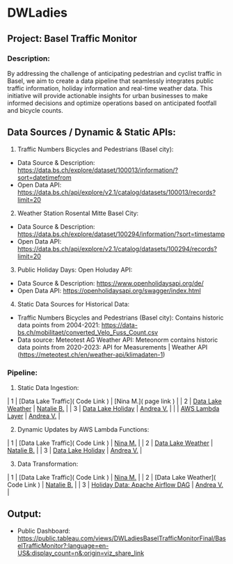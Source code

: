 # DWLadies 

## Project: Basel Traffic Monitor

### Description:
By addressing the challenge of anticipating pedestrian and cyclist traffic in Basel, we aim to create a data pipeline that seamlessly integrates public traffic information, holiday information and real-time weather data. This initiative will provide actionable insights for urban businesses to make informed decisions and optimize operations based on anticipated footfall and bicycle counts.

## Data Sources / Dynamic & Static APIs:

1. Traffic Numbers Bicycles and Pedestrians (Basel city):
 - Data Source & Description: https://data.bs.ch/explore/dataset/100013/information/?sort=datetimefrom
 - Open Data API: https://data.bs.ch/api/explore/v2.1/catalog/datasets/100013/records?limit=20

2. Weather Station Rosental Mitte Basel City:
 - Data Source & Description: https://data.bs.ch/explore/dataset/100294/information/?sort=timestamp
 - Open Data API: https://data.bs.ch/api/explore/v2.1/catalog/datasets/100294/records?limit=20

3. Public Holiday Days: Open Holuday API:
 - Data Source & Description: https://www.openholidaysapi.org/de/
 - Open Data API: https://openholidaysapi.org/swagger/index.html

4. Static Data Sources for Historical Data:
 - Traffic Numbers Bicycles and Pedestrians (Basel city): Contains historic data points from 2004-2021: https://data-bs.ch/mobilitaet/converted_Velo_Fuss_Count.csv
 - Data source: Meteotest AG Weather API: Meteonorm contains historic data points from 2020-2023: API for Measurements | Weather API (https://meteotest.ch/en/weather-api/klimadaten-1)


### Pipeline:

1. Static Data Ingestion:

| 1     | [Data Lake Traffic]( Code Link ) | [Nina M.]( page link )                      |
| 2     | [Data Lake Weather]( https://github.com/vandik-23/DWLadies/blob/main/Weather_API_Connection.ipynb ) | [Natalie B.]( https://github.com/nbarnett19 )                      |
| 3     | [Data Lake Holiday]( https://github.com/vandik-23/DWLadies/blob/main/Holiday_API_Connection.ipynb ) | [Andrea V.]( https://github.com/vandik-23 )                      |
|      | [AWS Lambda Layer]( https://github.com/vandik-23/DWLadies/blob/main/install_lambda_layer_python_3.9.txt ) | [Andrea V.]( https://github.com/vandik-23 )                      |

2. Dynamic Updates by AWS Lambda Functions:

| 1     | [Data Lake Traffic]( Code Link ) | [Nina M.]( https://github.com/nmerryw )                      |
| 2     | [Data Lake Weather]( https://github.com/vandik-23/DWLadies/blob/main/Weather_Lambda_Function.ipynb ) | [Natalie B.]( https://github.com/nbarnett19 )                      |
| 3     | [Data Lake Holiday]( https://github.com/vandik-23/DWLadies/blob/main/Holiday_Lambda_Function.ipynb ) | [Andrea V.]( https://github.com/vandik-23 )                      |

3. Data Transformation:

| 1     | [Data Lake Traffic]( Code Link ) | [Nina M.]( https://github.com/nmerryw )                      |
| 2     | [Data Lake Weather]( Code Link ) | [Natalie B.]( https://github.com/nbarnett19 )                      |
| 3     | [Holiday Data: Apache Airflow DAG]( https://github.com/vandik-23/DWLadies/blob/main/Holiday_DAG.py ) | [Andrea V.]( https://github.com/vandik-23 )                      |

## Output:

- Public Dashboard: https://public.tableau.com/views/DWLadiesBaselTrafficMonitorFinal/BaselTrafficMonitor?:language=en-US&:display_count=n&:origin=viz_share_link
